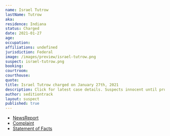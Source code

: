 ```yaml
---
name: Israel Tutrow
lastName: Tutrow
aka:
residence: Indiana
status: Charged
date: 2021-01-27
age:
occupation:
affiliations: undefined
jurisdiction: Federal
image: /images/preview/israel-tutrow.png
suspect: israel-tutrow.png
booking:
courtroom:
courthouse:
quote:
title: Israel Tutrow charged on January 27th, 2021
description: Click for latest case details. Suspects innocent until proven guilty.
author: seditiontrack
layout: suspect
published: true
---
```

- [NewsReport](https://www.indystar.com/story/news/crime/2021/01/26/capitol-riot-fbi-insurrection-indiana-men-facing-federal-charges/4269649001/)
- [Complaint](https://www.justice.gov/opa/page/file/1360941/download)
- [Statement of Facts](https://www.justice.gov/opa/page/file/1360941/download)
